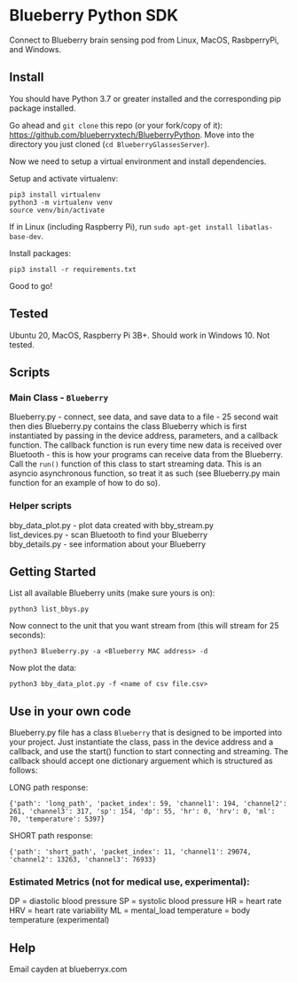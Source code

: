 # Blueberry Python SDK

Connect to Blueberry brain sensing pod from Linux, MacOS, RasbperryPi, and Windows.

## Install

You should have Python 3.7 or greater installed and the corresponding pip package installed.

Go ahead and `git clone` this repo (or your fork/copy of it): https://github.com/blueberryxtech/BlueberryPython. Move into the directory you just cloned (`cd BlueberryGlassesServer`).  

Now we need to setup a virtual environment and install dependencies.   


Setup and activate virtualenv:
```
pip3 install virtualenv
python3 -m virtualenv venv
source venv/bin/activate
```

If in Linux (including Raspberry Pi), run `sudo apt-get install libatlas-base-dev`.    

Install packages:
```
pip3 install -r requirements.txt
```

Good to go!

## Tested

Ubuntu 20, MacOS, Raspberry Pi 3B+.
Should work in Windows 10. Not tested.

## Scripts
### Main Class - `Blueberry`

Blueberry.py - connect, see data, and save data to a file - 25 second wait then dies
Blueberry.py contains the class Blueberry which is first instantiated by passing in the device address, parameters, and a callback function.
The callback function is run every time new data is received over Bluetooth - this is how your programs can receive data from the Blueberry.
Call the `run()` function of this class to start streaming data. This is an asyncio asynchronous function, so treat it as such (see Blueberry.py main function for an example of how to do so).

### Helper scripts
bby_data_plot.py - plot data created with bby_stream.py  
list_devices.py - scan Bluetooth to find your Blueberry  
bby_details.py - see information about your Blueberry

## Getting Started

List all available Blueberry units (make sure yours is on):
```
python3 list_bbys.py
```

Now connect to the unit that you want stream from (this will stream for 25 seconds):
```
python3 Blueberry.py -a <Blueberry MAC address> -d
```

Now plot the data:  
```
python3 bby_data_plot.py -f <name of csv file.csv>
```

## Use in your own code

Blueberry.py file has a class `Blueberry` that is designed to be imported into your project. Just instantiate the class, pass in the device address and a callback, and use the start() function to start connecting and streaming. The callback should accept one dictionary arguement which is structured as follows:

LONG path response:
```
{'path': 'long_path', 'packet_index': 59, 'channel1': 194, 'channel2': 261, 'channel3': 317, 'sp': 154, 'dp': 55, 'hr': 0, 'hrv': 0, 'ml': 70, 'temperature': 5397}
```
SHORT path response:
```
{'path': 'short_path', 'packet_index': 11, 'channel1': 29074, 'channel2': 13263, 'channel3': 76933}
```
### Estimated Metrics (not for medical use, experimental):
DP = diastolic blood pressure
SP = systolic blood pressure
HR = heart rate
HRV = heart rate variability
ML = mental_load
temperature = body temperature (experimental)

## Help

Email cayden at blueberryx.com
